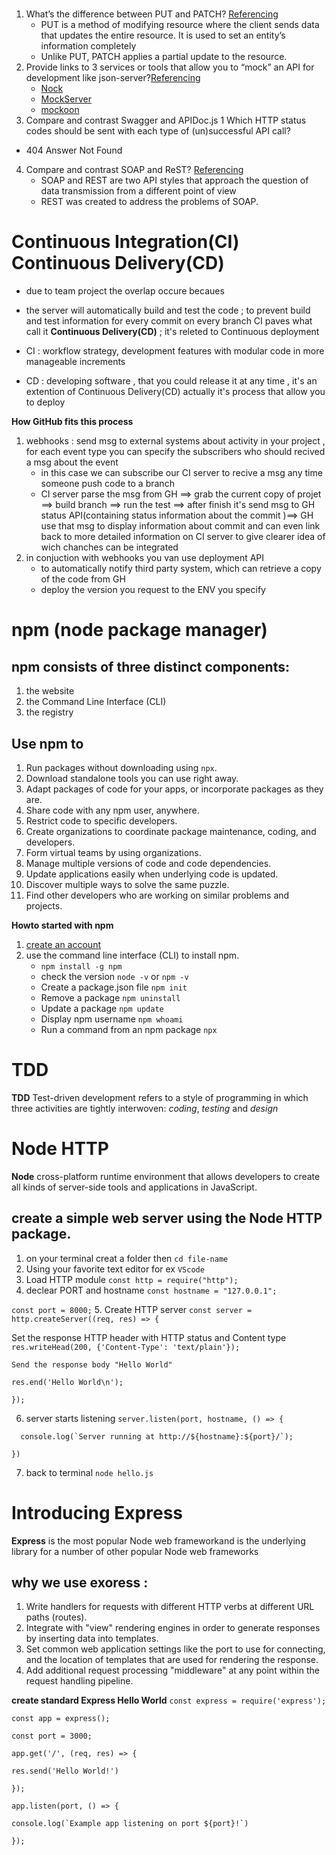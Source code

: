 
#
1.  What’s the difference between PUT and PATCH? [Referencing](https://rapidapi.com/)
    * PUT is a method of modifying resource where the client sends data that updates the entire resource. It is used to set an entity’s information completely
    * Unlike PUT, PATCH applies a partial update to the resource.
2. Provide links to 3 services or tools that allow you to “mock” an API for development like json-server?[Referencing](nordicapis)
    * [Nock](https://github.com/nock/nock)
    * [MockServer](https://www.mock-server.com/)
    * [mockoon](https://mockoon.com/)
3. Compare and contrast Swagger and APIDoc.js 1 Which HTTP status codes should be sent with each type of (un)successful API call? 
* 404 Answer Not Found 
4. Compare and contrast SOAP and ReST? [Referencing](raygun)
    * SOAP and REST are two API styles that approach the question of data transmission from a different point of view
    * REST was created to address the problems of SOAP.


# Continuous Integration(CI) Continuous Delivery(CD)
* due to team project the overlap occure becaues 
* the server will automatically build and test the code ; to prevent build and test information for every commit on every branch CI paves what call it **Continuous Delivery(CD)** ; it's releted to Continuous deployment 

* CI : workflow strategy, development features with modular code in more manageable increments 

* CD :  developing software , that you could release it at any time , it's an extention of Continuous Delivery(CD) actually it's process that allow you to deploy 

**How GitHub fits this process**
1. webhooks : send msg to external systems about activity in your project , for each event type you can specify the subscribers who should recived a msg about the event 
    * in this case we can subscribe our CI server to recive a msg any time  someone push code to a branch
    * CI server parse the msg from GH ==> grab the current copy of projet ==> build branch ==> run the test ==> after finish it's send msg to GH status API(containing status information about the commit )==> GH use that msg to display information about commit and can even link back to more detailed information on CI server to give clearer idea of wich chanches can be integrated 
2. in conjuction with webhooks you van use deployment API 
    * to automatically notify third party system, which can retrieve a copy of the code from GH 
    * deploy the version you request to the ENV  you specify 

 # npm (node package manager)

 ## npm consists of three distinct components:

1. the website
2. the Command Line Interface (CLI)
3. the registry

## Use npm to 
1. Run packages without downloading using ``npx``.
2. Download standalone tools you can use right away.
3. Adapt packages of code for your apps, or incorporate packages as they are.
4. Share code with any npm user, anywhere.
5. Restrict code to specific developers.
6. Create organizations to coordinate package maintenance, coding, and developers.
7. Form virtual teams by using organizations.
8. Manage multiple versions of code and code dependencies.
9. Update applications easily when underlying code is updated.
10. Discover multiple ways to solve the same puzzle.
11. Find other developers who are working on similar problems and projects.

**Howto started with npm**
1. [create an account](http://www.npmjs.com/~*yourusername*)
2. use the command line interface (CLI) to install npm. 
    * ``npm install -g npm``
    * check the version ``node -v`` or ``npm -v`` 
    * Create a package.json file ``npm init``
    * Remove a package ``npm uninstall``
    * Update a package ``npm update``
    * Display npm username ``npm whoami``
    * Run a command from an npm package ``npx``


# TDD
**TDD** Test-driven development refers to a style of programming in which three activities are tightly interwoven: *coding*, *testing* and *design*


# Node HTTP 

**Node** cross-platform runtime environment that allows developers to create all kinds of server-side tools and applications in JavaScript. 

## create a simple web server using the Node HTTP package.
1. on your terminal creat a folder then ``cd file-name``
2. Using your favorite text editor for ex ``VScode``
3. Load HTTP module ``const http = require("http");``
4. declear PORT and hostname
``const hostname = "127.0.0.1";``

``const port = 8000;``
5. Create HTTP server ``const server = http.createServer((req, res) => {``

   Set the response HTTP header with HTTP status and Content type
   ``res.writeHead(200, {'Content-Type': 'text/plain'});``

    Send the response body "Hello World"
   ``res.end('Hello World\n');``

```});```

6. server starts listening
``server.listen(port, hostname, () => {``

 ``  console.log(`Server running at http://${hostname}:${port}/`);``

``})``

7. back to terminal ``node hello.js``

# Introducing Express
**Express** is the most popular Node web frameworkand is the underlying library for a number of other popular Node web frameworks

## why we use exoress :
1. Write handlers for requests with different HTTP verbs at different URL paths (routes).
2. Integrate with "view" rendering engines in order to generate responses by inserting data into templates.
3. Set common web application settings like the port to use for connecting, and the location of templates that are used for rendering the response.
4. Add additional request processing "middleware" at any point within the request handling pipeline.

**create standard Express Hello World**
``const express = require('express');``

``const app = express();``

``const port = 3000;``

``app.get('/', (req, res) => {``

  ``res.send('Hello World!')``

``});``


``app.listen(port, () => {``

  ``console.log(`Example app listening on port ${port}!`)``

``});``


